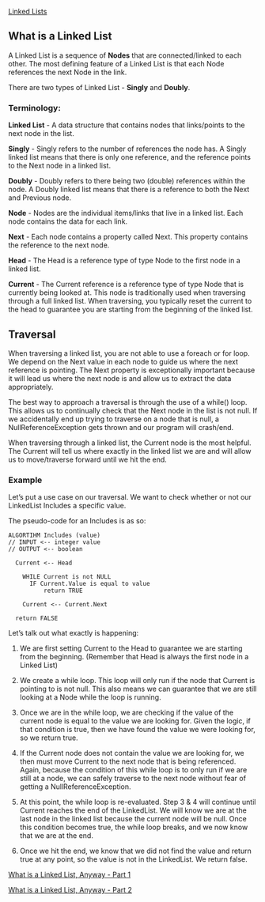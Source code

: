 [Linked Lists](https://codefellows.github.io/common_curriculum/data_structures_and_algorithms/Code_401/class-05/resources/singly_linked_list.html)

## What is a Linked List
A Linked List is a sequence of **Nodes** that are connected/linked to each other. The most defining feature of a Linked List is that each Node references the next Node in the link.

There are two types of Linked List - **Singly** and **Doubly**. 

### Terminology:
**Linked List** - A data structure that contains nodes that links/points to the next node in the list.

**Singly** - Singly refers to the number of references the node has. A Singly linked list means that there is only one reference, and the reference points to the Next node in a linked list.

**Doubly** - Doubly refers to there being two (double) references within the node. A Doubly linked list means that there is a reference to both the Next and Previous node.

**Node** - Nodes are the individual items/links that live in a linked list. Each node contains the data for each link.

**Next** - Each node contains a property called Next. This property contains the reference to the next node.

**Head** - The Head is a reference type of type Node to the first node in a linked list.

**Current** - The Current reference is a reference type of type Node that is currently being looked at. This node is traditionally used when traversing through a full linked list. When traversing, you typically reset the current to the head to guarantee you are starting from the beginning of the linked list.

## Traversal
When traversing a linked list, you are not able to use a foreach or for loop. We depend on the Next value in each node to guide us where the next reference is pointing. The Next property is exceptionally important because it will lead us where the next node is and allow us to extract the data appropriately.

The best way to approach a traversal is through the use of a while() loop. This allows us to continually check that the Next node in the list is not null. If we accidentally end up trying to traverse on a node that is null, a NullReferenceException gets thrown and our program will crash/end.

When traversing through a linked list, the Current node is the most helpful. The Current will tell us where exactly in the linked list we are and will allow us to move/traverse forward until we hit the end.

### Example

Let’s put a use case on our traversal. We want to check whether or not our LinkedList Includes a specific value.

The pseudo-code for an Includes is as so:

```
ALGORTIHM Includes (value)
// INPUT <-- integer value
// OUTPUT <-- boolean

  Current <-- Head

	WHILE Current is not NULL
	  IF Current.Value is equal to value
		  return TRUE
  
    Current <-- Current.Next
  
  return FALSE
```

Let’s talk out what exactly is happening:

1. We are first setting Current to the Head to guarantee we are starting from the beginning. (Remember that Head is always the first node in a Linked List)

2. We create a while loop. This loop will only run if the node that Current is pointing to is not null. This also means we can guarantee that we are still looking at a Node while the loop is running.

3. Once we are in the while loop, we are checking if the value of the current node is equal to the value we are looking for. Given the logic, if that condition is true, then we have found the value we were looking for, so we return true.

4. If the Current node does not contain the value we are looking for, we then must move Current to the next node that is being referenced. Again, because the condition of this while loop is to only run if we are still at a node, we can safely traverse to the next node without fear of getting a NullReferenceException.

5. At this point, the while loop is re-evaluated. Step 3 & 4 will continue until Current reaches the end of the LinkedList. We will know we are at the last node in the linked list because the current node will be null. Once this condition becomes true, the while loop breaks, and we now know that we are at the end.

6. Once we hit the end, we know that we did not find the value and return true at any point, so the value is not in the LinkedList. We return false.

[What is a Linked List, Anyway - Part 1](https://medium.com/basecs/whats-a-linked-list-anyway-part-1-d8b7e6508b9d)



[What is a Linked List, Anyway - Part 2](https://medium.com/basecs/whats-a-linked-list-anyway-part-2-131d96f71996)